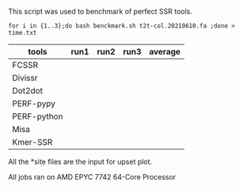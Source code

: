 This script was used to benchmark of perfect SSR tools.
```
for i in {1..3};do bash benckmark.sh t2t-col.20210610.fa ;done > time.txt
```

| tools | run1 | run2 | run3 | average | 
| --- | --- | --- | --- | --- |
| FCSSR | | | | |
| Divissr | | | | |
| Dot2dot | | | | |
| PERF-pypy | | | | |
| PERF-python | | | | |
| Misa | | | | |
| Kmer-SSR | | | | |


All the *site files are the input for upset plot.

All jobs ran on AMD EPYC 7742 64-Core Processor

